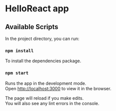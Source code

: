 # HelloReact app

## Available Scripts

In the project directory, you can run:

### `npm install`

To install the dependencies package.

### `npm start`

Runs the app in the development mode.<br />
Open [http://localhost:3000](http://localhost:3000) to view it in the browser.

The page will reload if you make edits.<br />
You will also see any lint errors in the console.

<!-- Teste de pipeline - 11/04/2025 -->

